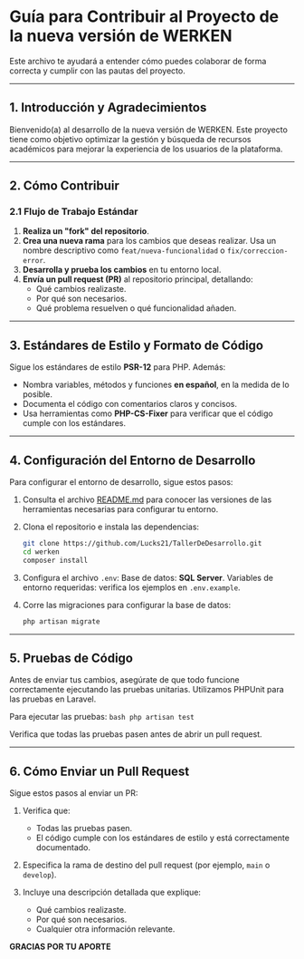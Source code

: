 # Guía para Contribuir al Proyecto de la nueva versión de WERKEN

Este archivo te ayudará a entender cómo puedes colaborar de forma correcta y cumplir con las pautas del proyecto.

---

## 1. Introducción y Agradecimientos

Bienvenido(a) al desarrollo de la nueva versión de WERKEN. Este proyecto tiene como objetivo optimizar la gestión y búsqueda de recursos académicos para mejorar la experiencia de los usuarios de la plataforma. 

---

## 2. Cómo Contribuir

### 2.1 Flujo de Trabajo Estándar
1. **Realiza un "fork" del repositorio**.
2. **Crea una nueva rama** para los cambios que deseas realizar. Usa un nombre descriptivo como `feat/nueva-funcionalidad` o `fix/correccion-error`.
3. **Desarrolla y prueba los cambios** en tu entorno local.
4. **Envía un pull request (PR)** al repositorio principal, detallando:
   - Qué cambios realizaste.
   - Por qué son necesarios.
   - Qué problema resuelven o qué funcionalidad añaden.

---

## 3. Estándares de Estilo y Formato de Código

Sigue los estándares de estilo **PSR-12** para PHP. Además:
- Nombra variables, métodos y funciones **en español**, en la medida de lo posible.
- Documenta el código con comentarios claros y concisos.
- Usa herramientas como **PHP-CS-Fixer** para verificar que el código cumple con los estándares.

---

## 4. Configuración del Entorno de Desarrollo

Para configurar el entorno de desarrollo, sigue estos pasos:

1. Consulta el archivo [README.md](./README.md) para conocer las versiones de las herramientas necesarias para configurar tu entorno.

2. Clona el repositorio e instala las dependencias:
   ```bash
   git clone https://github.com/Lucks21/TallerDeDesarrollo.git
   cd werken
   composer install
   ```

3. Configura el archivo `.env`:
    Base de datos: **SQL Server**.
    Variables de entorno requeridas: verifica los ejemplos en `.env.example`.

4. Corre las migraciones para configurar la base de datos:
    ```bash
    php artisan migrate
    ```

---

## 5. Pruebas de Código

Antes de enviar tus cambios, asegúrate de que todo funcione correctamente ejecutando las pruebas unitarias. Utilizamos PHPUnit para las pruebas en Laravel.

Para ejecutar las pruebas:
    ```bash
    php artisan test
    ```

Verifica que todas las pruebas pasen antes de abrir un pull request.

---

## 6. Cómo Enviar un Pull Request

Sigue estos pasos al enviar un PR:

1. Verifica que:
    - Todas las pruebas pasen.
    - El código cumple con los estándares de estilo y está correctamente documentado.

2. Especifica la rama de destino del pull request (por ejemplo, `main` o `develop`).

3. Incluye una descripción detallada que explique:
    - Qué cambios realizaste.
    - Por qué son necesarios.
    - Cualquier otra información relevante.

**GRACIAS POR TU APORTE**


